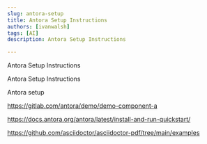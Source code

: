 ```yaml
---
slug: antora-setup
title: Antora Setup Instructions
authors: [ivanwalsh]
tags: [AI]
description: Antora Setup Instructions

---
```


Antora Setup Instructions

<!-- truncate -->

Antora Setup Instructions

Antora setup

https://gitlab.com/antora/demo/demo-component-a

https://docs.antora.org/antora/latest/install-and-run-quickstart/

https://github.com/asciidoctor/asciidoctor-pdf/tree/main/examples

